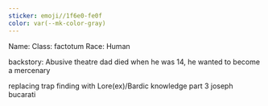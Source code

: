 ```yaml
---
sticker: emoji//1f6e0-fe0f
color: var(--mk-color-gray)
---
```

Name:
Class: factotum
Race: Human

backstory: 
Abusive theatre dad died when he was 14, he wanted to become a mercenary


replacing trap finding with Lore(ex)/Bardic knowledge
part 3 joseph
bucarati